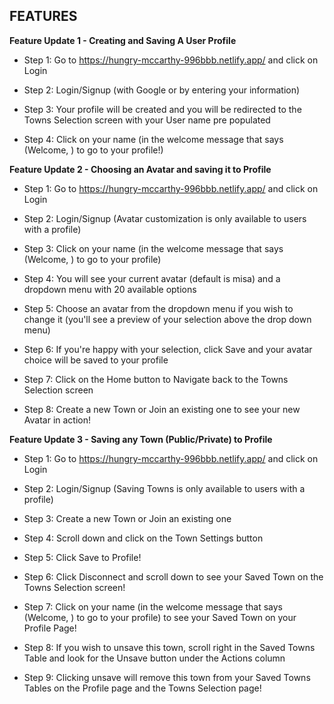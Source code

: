 ## FEATURES

**Feature Update 1 - Creating and Saving A User Profile**

  - Step 1: Go to https://hungry-mccarthy-996bbb.netlify.app/ and click on Login

  - Step 2: Login/Signup (with Google or by entering your information)

  - Step 3: Your profile will be created and you will be redirected to the Towns Selection screen with your User name pre populated

  - Step 4: Click on your name (in the welcome message that says (Welcome, <your name>) to go to your profile!)


**Feature Update 2 - Choosing an Avatar and saving it to Profile**

  - Step 1: Go to https://hungry-mccarthy-996bbb.netlify.app/ and click on Login
  
  - Step 2: Login/Signup (Avatar customization is only available to users with a profile)

  - Step 3: Click on your name (in the welcome message that says (Welcome, <your name>) to go to your profile)
  
  - Step 4: You will see your current avatar (default is misa) and a dropdown menu with 20 available options

  - Step 5: Choose an avatar from the dropdown menu if you wish to change it (you'll see a preview of your selection above the drop down menu)

  - Step 6: If you're happy with your selection, click Save and your avatar choice will be saved to your profile

  - Step 7: Click on the Home button to Navigate back to the Towns Selection screen

  - Step 8: Create a new Town or Join an existing one to see your new Avatar in action!

**Feature Update 3 - Saving any Town (Public/Private) to Profile**

  - Step 1: Go to https://hungry-mccarthy-996bbb.netlify.app/ and click on Login
  
  - Step 2: Login/Signup (Saving Towns is only available to users with a profile)

  - Step 3: Create a new Town or Join an existing one

  - Step 4: Scroll down and click on the Town Settings button

  - Step 5: Click Save to Profile!

  - Step 6: Click Disconnect and scroll down to see your Saved Town on the Towns Selection screen!

  - Step 7: Click on your name (in the welcome message that says (Welcome, <your name>) to go to your profile) to see your Saved Town on your Profile Page!

  - Step 8: If you wish to unsave this town, scroll right in the Saved Towns Table and look for the Unsave button under the Actions column

  - Step 9: Clicking unsave will remove this town from your Saved Towns Tables on the Profile page and the Towns Selection page!
